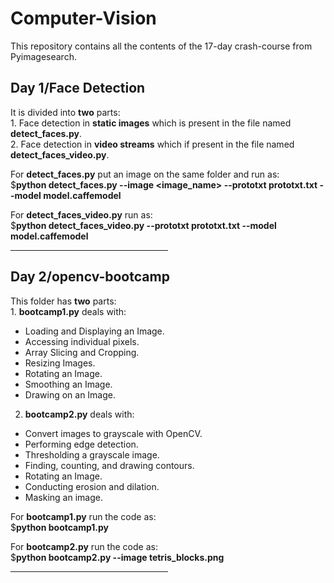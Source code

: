 # Computer-Vision
This repository contains all the contents of the 17-day crash-course from Pyimagesearch.

<h2> Day 1/Face Detection </h2>
<p>It is divided into <b>two</b> parts:<br> 
1. Face detection in <b>static images</b> which is present in the file named <b>detect_faces.py</b>.<br>
2. Face detection in <b>video streams</b> which if present in the file named <b>detect_faces_video.py</b>.<br>

For <b>detect_faces.py</b> put an image on the same folder and run as:<br>
$<b>python detect_faces.py --image <image_name> --prototxt prototxt.txt --model model.caffemodel</b><br>
  
For <b>detect_faces_video.py</b> run as:<br>
$<b>python detect_faces_video.py --prototxt prototxt.txt --model model.caffemodel</b><br></p>

<hr style="width:50%;text-align:left;margin-left:0">

<h2>Day 2/opencv-bootcamp</h2>
<p>This folder has <b>two</b> parts:<br>
  1. <b>bootcamp1.py</b> deals with:<br>
  <ul>
    <li> Loading and Displaying an Image. </li>
    <li> Accessing individual pixels. </li>
    <li> Array Slicing and Cropping. </li>
    <li> Resizing Images. </li>
    <li> Rotating an Image. </li>
    <li> Smoothing an Image. </li>
    <li> Drawing on an Image. </li>
   </ul>
   
  2. <b>bootcamp2.py</b> deals with:<br>
  <ul>
    <li> Convert images to grayscale with OpenCV. </li>
    <li> Performing edge detection. </li>
    <li> Thresholding a grayscale image. </li>
    <li> Finding, counting, and drawing contours. </li>
    <li> Rotating an Image. </li>
    <li> Conducting erosion and dilation. </li>
    <li> Masking an image. </li>
   </ul>
   
   For <b>bootcamp1.py</b> run the code as:<br>
  $<b>python bootcamp1.py</b><br>
  
   For <b>bootcamp2.py</b> run the code as:<br>
  $<b>python bootcamp2.py --image tetris_blocks.png</b><br></p>
  
  <hr style="width:50%;text-align:left;margin-left:0">
  
